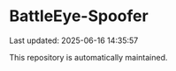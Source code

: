 # BattleEye-Spoofer

Last updated: 2025-06-16 14:35:57

This repository is automatically maintained.
